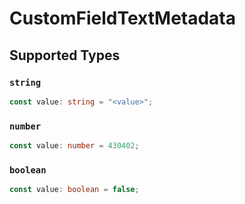 # CustomFieldTextMetadata


## Supported Types

### `string`

```typescript
const value: string = "<value>";
```

### `number`

```typescript
const value: number = 430402;
```

### `boolean`

```typescript
const value: boolean = false;
```

